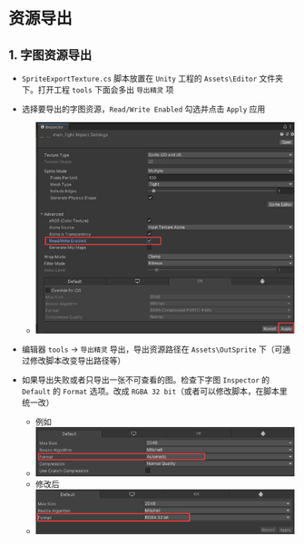 # 资源导出

## 1. 字图资源导出

- `SpriteExportTexture.cs` 脚本放置在 `Unity` 工程的 `Assets\Editor` 文件夹下。打开工程 `tools` 下面会多出 `导出精灵` 项

- 选择要导出的字图资源，`Read/Write Enabled` 勾选并点击 `Apply` 应用
  - ![图解](../img/resExport/1.png)

- 编辑器 `tools` -> `导出精灵` 导出，导出资源路径在 `Assets\OutSprite` 下（可通过修改脚本改变导出路径等）

- 如果导出失败或者只导出一张不可查看的图。检查下字图 `Inspector` 的 `Default` 的 `Format` 选项。改成 `RGBA 32 bit`（或者可以修改脚本，在脚本里统一改）
  - 例如
  - ![图解](../img/resExport/2.png)
  - 修改后
  - ![图解](../img/resExport/3.png)